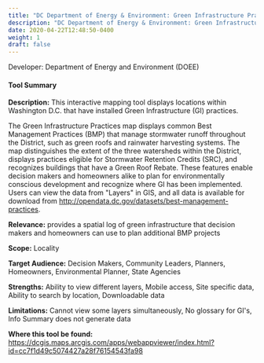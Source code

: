 ```yaml
---
title: "DC Department of Energy & Environment: Green Infrastructure Practices in the District"
description: "DC Department of Energy & Environment: Green Infrastructure Practices in the District"
date: 2020-04-22T12:48:50-0400
weight: 1
draft: false
---
```

Developer: Department of Energy and Environment (DOEE)

#### Tool Summary
**Description:** This interactive mapping tool displays locations within Washington D.C. that have installed Green Infrastructure (GI) practices.  

The Green Infrastructure Practices map displays common Best Management Practices (BMP) that manage stormwater runoff throughout the District, such as green roofs and rainwater harvesting systems. The map distinguishes the extent of the three watersheds within the District, displays practices eligible for Stormwater Retention Credits (SRC), and recognizes buildings that have a Green Roof Rebate. These features enable decision makers and homeowners alike to plan for environmentally conscious development and recognize where GI has been implemented. Users can view the data from "Layers" in GIS, and all data is available for download from http://opendata.dc.gov/datasets/best-management-practices.

**Relevance:** provides a spatial log of green infrastructure that decision makers and homeowners can use to plan additional BMP projects

**Scope:** Locality

**Target Audience:** Decision Makers, Community Leaders, Planners, Homeowners, Environmental Planner, State Agencies

**Strengths:** Ability to view different layers, Mobile access, Site specific data, Ability to search by location, Downloadable data

**Limitations:** Cannot view some layers simultaneously, No glossary for GI's, Info Summary does not generate data

**Where this tool be found:** https://dcgis.maps.arcgis.com/apps/webappviewer/index.html?id=cc7f1d49c5074427a28f76154543fa98

